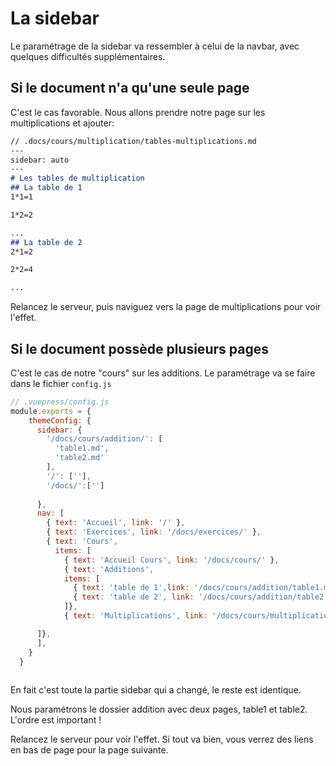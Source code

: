 
# La sidebar

<ClientOnly>
  <ButtonBackToTop/>
</ClientOnly>


Le paramétrage de la sidebar va ressembler à celui de la navbar, avec quelques difficultés supplémentaires.


## Si le document n'a qu'une seule page

C'est le cas favorable. Nous allons prendre notre page sur les multiplications et ajouter:

``` md
// .docs/cours/multiplication/tables-multiplications.md
---
sidebar: auto
---
# Les tables de multiplication
## La table de 1
1*1=1

1*2=2

...
## La table de 2
2*1=2

2*2=4

...
```

Relancez le serveur, puis naviguez vers la page de multiplications pour voir l'effet.

## Si le document possède plusieurs pages

C'est le cas de notre "cours" sur les additions. Le paramétrage va se faire dans le fichier `config.js`

``` js
// .vuepress/config.js
module.exports = {
    themeConfig: {
      sidebar: {
        '/docs/cours/addition/': [
          'table1.md',
          'table2.md'
        ],
        '/': [''],
        '/docs/':['']
        
      },
      nav: [
        { text: 'Accueil', link: '/' },
        { text: 'Exercices', link: '/docs/exercices/' },
        { text: 'Cours', 
          items: [
            { text: 'Accueil Cours', link: '/docs/cours/' },
            { text: 'Additions', 
            items: [
              { text: 'table de 1',link: '/docs/cours/addition/table1.md' },
              { text: 'table de 2', link: '/docs/cours/addition/table2.md'}
            ]},
            { text: 'Multiplications', link: '/docs/cours/multiplication/tables-multiplication.md'},

      ]}, 
      ],
    }
  }
  
```
En fait c'est toute la partie sidebar qui a changé, le reste est identique.

Nous paramétrons le dossier addition avec deux pages, table1 et table2. L'ordre est important !

Relancez le serveur pour voir l'effet. Si tout va bien, vous verrez des liens en bas de page pour la page suivante.

